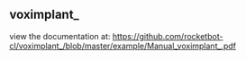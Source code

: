 ## voximplant_

 view the documentation at: https://github.com/rocketbot-cl/voximplant_/blob/master/example/Manual_voximplant_.pdf